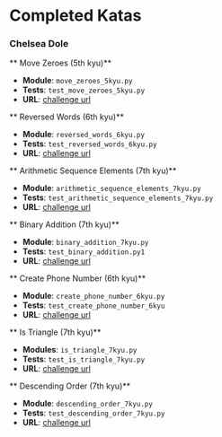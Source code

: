 
# Completed Katas
### Chelsea Dole

** Move Zeroes (5th kyu)**

- **Module**: `move_zeroes_5kyu.py`
- **Tests**: `test_move_zeroes_5kyu.py`
- **URL**: [challenge url](https://www.codewars.com/kata/52597aa56021e91c93000cb0)

** Reversed Words (6th kyu)**

- **Module**: `reversed_words_6kyu.py`
- **Tests**: `test_reversed_words_6kyu.py`
- **URL**: [challenge url](https://www.codewars.com/kata/51c8991dee245d7ddf00000e)

** Arithmetic Sequence Elements (7th kyu)**

- **Module**: `arithmetic_sequence_elements_7kyu.py`
- **Tests**: `test_arithmetic_sequence_elements_7kyu.py`
- **URL**: [challenge url](https://www.codewars.com/kata/55caf1fd8063ddfa8e000018)

** Binary Addition (7th kyu)**

- **Module**: `binary_addition_7kyu.py`
- **Tests**: `test_binary_addition.py1`
- **URL**: [challenge url](https://www.codewars.com/kata/551f37452ff852b7bd000139)

** Create Phone Number (6th kyu)**

- **Module**: `create_phone_number_6kyu.py`
- **Tests**: `test_create_phone_number_6kyu`
- **URL**: [challenge url](https://www.codewars.com/kata/525f50e3b73515a6db000b83)

** Is Triangle (7th kyu)**

- **Modules**: `is_triangle_7kyu.py`
- **Tests**: `test_is_triangle_7kyu.py`
- **URL**: [challenge url](https://www.codewars.com/kata/56606694ec01347ce800001b)

** Descending Order (7th kyu)**

- **Module**: `descending_order_7kyu.py`
- **Tests**: `test_descending_order_7kyu.py`
- **URL**: [challenge url](https://www.codewars.com/kata/5467e4d82edf8bbf40000155)
